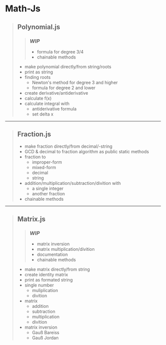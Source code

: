 # Math-Js

> ## Polynomial.js
>
> > ### __*WIP*__
> >
> > + formula for degree 3/4
> > + chainable methods
> >
>
> + make polynomial directly/from string/roots
> + print as string
> + finding roots
>   + Newton's method for degree 3 and higher
>   + formula for degree 2 and lower
> + create derivative/antiderivative
> + calculate f(x)
> + calculate integral with
>   + antiderivative formula
>   + set delta x
>
----
>
> ## Fraction.js
>
> + make fraction directly/from decimal/-string
> + GCD & decimal to fraction algorithm as public static methods
> + fraction to
>   + improper-form
>   + mixed-form
>   + decimal
>   + string
> + addition/multiplication/subtraction/divition with
>   + a single integer
>   + another fraction
> + chainable methods
>
----
>
> ## Matrix.js
>
> > ### __*WIP*__
> >
> > + matrix inversion
> > + matrix multiplication/divition
> > + documentation
> > + chainable methods
> >
>
> + make matrix directly/from string
> + create identity matrix
> + print as formated string
> + single number
>   + muliplication
>   + divition
> + matrix
>   + addition
>   + subtraction
>   + multiplication
>   + divition
> + matrix inversion
>   + Gauß Bareiss
>   + Gauß Jordan
>
